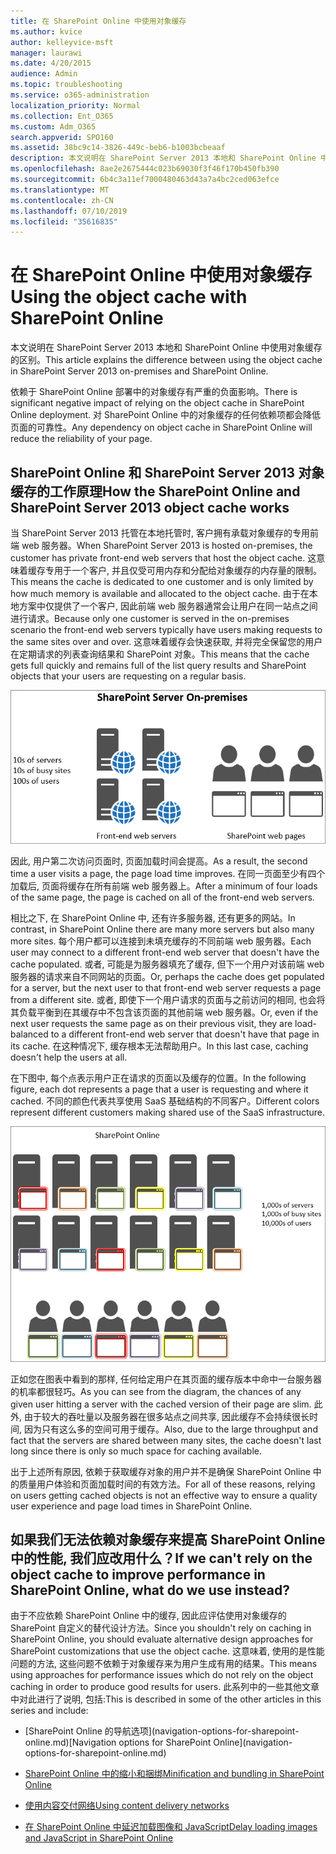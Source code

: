 ```yaml
---
title: 在 SharePoint Online 中使用对象缓存
ms.author: kvice
author: kelleyvice-msft
manager: laurawi
ms.date: 4/20/2015
audience: Admin
ms.topic: troubleshooting
ms.service: o365-administration
localization_priority: Normal
ms.collection: Ent_O365
ms.custom: Adm_O365
search.appverid: SPO160
ms.assetid: 38bc9c14-3826-449c-beb6-b1003bcbeaaf
description: 本文说明在 SharePoint Server 2013 本地和 SharePoint Online 中使用对象缓存的区别。
ms.openlocfilehash: 8ae2e2675444c023b69030f3f46f170b450fb390
ms.sourcegitcommit: 6b4c3a11ef7000480463d43a7a4bc2ced063efce
ms.translationtype: MT
ms.contentlocale: zh-CN
ms.lasthandoff: 07/10/2019
ms.locfileid: "35616835"
---
```

# <a name="using-the-object-cache-with-sharepoint-online"></a><span data-ttu-id="1011f-103">在 SharePoint Online 中使用对象缓存</span><span class="sxs-lookup"><span data-stu-id="1011f-103">Using the object cache with SharePoint Online</span></span>

<span data-ttu-id="1011f-104">本文说明在 SharePoint Server 2013 本地和 SharePoint Online 中使用对象缓存的区别。</span><span class="sxs-lookup"><span data-stu-id="1011f-104">This article explains the difference between using the object cache in SharePoint Server 2013 on-premises and SharePoint Online.</span></span>
  
<span data-ttu-id="1011f-105">依赖于 SharePoint Online 部署中的对象缓存有严重的负面影响。</span><span class="sxs-lookup"><span data-stu-id="1011f-105">There is significant negative impact of relying on the object cache in SharePoint Online deployment.</span></span> <span data-ttu-id="1011f-106">对 SharePoint Online 中的对象缓存的任何依赖项都会降低页面的可靠性。</span><span class="sxs-lookup"><span data-stu-id="1011f-106">Any dependency on object cache in SharePoint Online will reduce the reliability of your page.</span></span> 
  
## <a name="how-the-sharepoint-online-and-sharepoint-server-2013-object-cache-works"></a><span data-ttu-id="1011f-107">SharePoint Online 和 SharePoint Server 2013 对象缓存的工作原理</span><span class="sxs-lookup"><span data-stu-id="1011f-107">How the SharePoint Online and SharePoint Server 2013 object cache works</span></span>

<span data-ttu-id="1011f-108">当 SharePoint Server 2013 托管在本地托管时, 客户拥有承载对象缓存的专用前端 web 服务器。</span><span class="sxs-lookup"><span data-stu-id="1011f-108">When SharePoint Server 2013 is hosted on-premises, the customer has private front-end web servers that host the object cache.</span></span> <span data-ttu-id="1011f-109">这意味着缓存专用于一个客户, 并且仅受可用内存和分配给对象缓存的内存量的限制。</span><span class="sxs-lookup"><span data-stu-id="1011f-109">This means the cache is dedicated to one customer and is only limited by how much memory is available and allocated to the object cache.</span></span> <span data-ttu-id="1011f-110">由于在本地方案中仅提供了一个客户, 因此前端 web 服务器通常会让用户在同一站点之间进行请求。</span><span class="sxs-lookup"><span data-stu-id="1011f-110">Because only one customer is served in the on-premises scenario the front-end web servers typically have users making requests to the same sites over and over.</span></span> <span data-ttu-id="1011f-111">这意味着缓存会快速获取, 并将完全保留您的用户在定期请求的列表查询结果和 SharePoint 对象。</span><span class="sxs-lookup"><span data-stu-id="1011f-111">This means that the cache gets full quickly and remains full of the list query results and SharePoint objects that your users are requesting on a regular basis.</span></span>
  
![显示内部部署前端 Web 服务器的流量和负载](media/a0d38b36-4909-4abb-8d4e-4930814bb3de.png)
  
<span data-ttu-id="1011f-113">因此, 用户第二次访问页面时, 页面加载时间会提高。</span><span class="sxs-lookup"><span data-stu-id="1011f-113">As a result, the second time a user visits a page, the page load time improves.</span></span> <span data-ttu-id="1011f-114">在同一页面至少有四个加载后, 页面将缓存在所有前端 web 服务器上。</span><span class="sxs-lookup"><span data-stu-id="1011f-114">After a minimum of four loads of the same page, the page is cached on all of the front-end web servers.</span></span>
  
<span data-ttu-id="1011f-115">相比之下, 在 SharePoint Online 中, 还有许多服务器, 还有更多的网站。</span><span class="sxs-lookup"><span data-stu-id="1011f-115">In contrast, in SharePoint Online there are many more servers but also many more sites.</span></span> <span data-ttu-id="1011f-116">每个用户都可以连接到未填充缓存的不同前端 web 服务器。</span><span class="sxs-lookup"><span data-stu-id="1011f-116">Each user may connect to a different front-end web server that doesn't have the cache populated.</span></span> <span data-ttu-id="1011f-117">或者, 可能是为服务器填充了缓存, 但下一个用户对该前端 web 服务器的请求来自不同网站的页面。</span><span class="sxs-lookup"><span data-stu-id="1011f-117">Or, perhaps the cache does get populated for a server, but the next user to that front-end web server requests a page from a different site.</span></span> <span data-ttu-id="1011f-118">或者, 即使下一个用户请求的页面与之前访问的相同, 也会将其负载平衡到在其缓存中不包含该页面的其他前端 web 服务器。</span><span class="sxs-lookup"><span data-stu-id="1011f-118">Or, even if the next user requests the same page as on their previous visit, they are load-balanced to a different front-end web server that doesn't have that page in its cache.</span></span> <span data-ttu-id="1011f-119">在这种情况下, 缓存根本无法帮助用户。</span><span class="sxs-lookup"><span data-stu-id="1011f-119">In this last case, caching doesn't help the users at all.</span></span>
  
<span data-ttu-id="1011f-120">在下图中, 每个点表示用户正在请求的页面以及缓存的位置。</span><span class="sxs-lookup"><span data-stu-id="1011f-120">In the following figure, each dot represents a page that a user is requesting and where it cached.</span></span> <span data-ttu-id="1011f-121">不同的颜色代表共享使用 SaaS 基础结构的不同客户。</span><span class="sxs-lookup"><span data-stu-id="1011f-121">Different colors represent different customers making shared use of the SaaS infrastructure.</span></span>
  
![显示 SharePoint Online 中的对象缓存结果](media/25d04011-ef83-4cb7-9e04-a6ed490f63c3.png)
  
<span data-ttu-id="1011f-123">正如您在图表中看到的那样, 任何给定用户在其页面的缓存版本中命中一台服务器的机率都很轻巧。</span><span class="sxs-lookup"><span data-stu-id="1011f-123">As you can see from the diagram, the chances of any given user hitting a server with the cached version of their page are slim.</span></span> <span data-ttu-id="1011f-124">此外, 由于较大的吞吐量以及服务器在很多站点之间共享, 因此缓存不会持续很长时间, 因为只有这么多的空间可用于缓存。</span><span class="sxs-lookup"><span data-stu-id="1011f-124">Also, due to the large throughput and fact that the servers are shared between many sites, the cache doesn't last long since there is only so much space for caching available.</span></span>
  
<span data-ttu-id="1011f-125">出于上述所有原因, 依赖于获取缓存对象的用户并不是确保 SharePoint Online 中的质量用户体验和页面加载时间的有效方法。</span><span class="sxs-lookup"><span data-stu-id="1011f-125">For all of these reasons, relying on users getting cached objects is not an effective way to ensure a quality user experience and page load times in SharePoint Online.</span></span>
  
## <a name="if-we-cant-rely-on-the-object-cache-to-improve-performance-in-sharepoint-online-what-do-we-use-instead"></a><span data-ttu-id="1011f-126">如果我们无法依赖对象缓存来提高 SharePoint Online 中的性能, 我们应改用什么？</span><span class="sxs-lookup"><span data-stu-id="1011f-126">If we can't rely on the object cache to improve performance in SharePoint Online, what do we use instead?</span></span>

<span data-ttu-id="1011f-127">由于不应依赖 SharePoint Online 中的缓存, 因此应评估使用对象缓存的 SharePoint 自定义的替代设计方法。</span><span class="sxs-lookup"><span data-stu-id="1011f-127">Since you shouldn't rely on caching in SharePoint Online, you should evaluate alternative design approaches for SharePoint customizations that use the object cache.</span></span> <span data-ttu-id="1011f-128">这意味着, 使用的是性能问题的方法, 这些问题不依赖于对象缓存来为用户生成有用的结果。</span><span class="sxs-lookup"><span data-stu-id="1011f-128">This means using approaches for performance issues which do not rely on the object caching in order to produce good results for users.</span></span> <span data-ttu-id="1011f-129">此系列中的一些其他文章中对此进行了说明, 包括:</span><span class="sxs-lookup"><span data-stu-id="1011f-129">This is described in some of the other articles in this series and include:</span></span>
  
- <span data-ttu-id="1011f-130">
  [SharePoint Online 的导航选项](navigation-options-for-sharepoint-online.md)</span><span class="sxs-lookup"><span data-stu-id="1011f-130">[Navigation options for SharePoint Online](navigation-options-for-sharepoint-online.md)</span></span>
    
- [<span data-ttu-id="1011f-131">SharePoint Online 中的缩小和捆绑</span><span class="sxs-lookup"><span data-stu-id="1011f-131">Minification and bundling in SharePoint Online</span></span>](minification-and-bundling-in-sharepoint-online.md)
    
- [<span data-ttu-id="1011f-132">使用内容交付网络</span><span class="sxs-lookup"><span data-stu-id="1011f-132">Using content delivery networks</span></span>](using-content-delivery-networks-with-sharepoint-online.md)
    
- [<span data-ttu-id="1011f-133">在 SharePoint Online 中延迟加载图像和 JavaScript</span><span class="sxs-lookup"><span data-stu-id="1011f-133">Delay loading images and JavaScript in SharePoint Online</span></span>](delay-loading-images-and-javascript-in-sharepoint-online.md)
    

